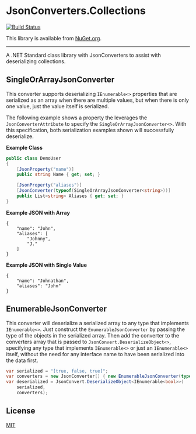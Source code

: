 # JsonConverters.Collections

[![Build Status](https://kyleherzog.visualstudio.com/JsonConverters.Collections/_apis/build/status/JsonConverters.Collections?branchName=master)](https://kyleherzog.visualstudio.com/JsonConverters.Collections/_build/latest?definitionId=3&branchName=master)

This library is available from [NuGet.org](https://www.nuget.org/packages/JsonConverters.Collections/).

--------------------------

A .NET Standard class library with JsonConverters to assist with deserializing collections.

## SingleOrArrayJsonConverter
This converter supports deserializing `IEnumerable<>` properties that are serialized as an array when there are multiple values, but when there is only one value, just the value itself is serialized.

The following example shows a property the leverages the `JsonConverterAttribute` to specify the `SingleOrArrayJsonConverter<>`.  With this specification, both serialization examples shown will successfully deserialize.

**Example Class**
```c#
public class DemoUser
{
    [JsonProperty("name")]
    public string Name { get; set; }

    [JsonProperty("aliases")]
    [JsonConverter(typeof(SingleOrArrayJsonConverter<string>))]
    public List<string> Aliases { get; set; }
}
```

**Example JSON with Array**
```
{
    "name": "John",
    "aliases": [
        "Johnny",
        "J."
    ]
}
```

**Example JSON with Single Value**
```
{
    "name": "Johnathan",
    "aliases": "John"
}
```

## EnumerableJsonConverter
This converter will deserialize a serialized array to any type that implements `IEnumerable<>`. Just construct the `EnumerableJsonConverter` by passing the type of the objects in the serialized array.  Then add the converter to the converters array that is passed to `JsonConvert.DeserializeObject<>`, specifying any type that implements `IEnumerable<>` or just an `IEnumerable<>` itself, without the need for any interface name to have been serialized into the data first. 

```c#
var serialized = "[true, false, true]";
var converters = new JsonConverter[] { new EnumerableJsonConverter(typeof(bool)) };
var deserialized = JsonConvert.DeserializeObject<IEnumerable<bool>>(
    serialized, 
    converters);
```

## License
[MIT](LICENSE)